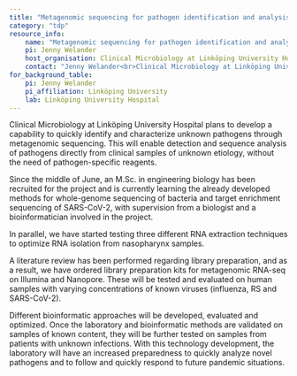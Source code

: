 ```yaml
---
title: "Metagenomic sequencing for pathogen identification and analysis"
category: "tdp"
resource_info:
    name: "Metagenomic sequencing for pathogen identification and analysis"
    pi: Jenny Welander
    host_organisation: Clinical Microbiology at Linköping University Hospital
    contact: "Jenny Welander<br>Clinical Microbiology at Linköping University Hospital<br>Email: [jenny.welander@regionostergotland.se](mailto:jenny.welander@regionostergotland.se)"
for_background_table:
    pi: Jenny Welander
    pi_affiliation: Linköping University
    lab: Linköping University Hospital
---
```


Clinical Microbiology at Linköping University Hospital plans to develop a capability to quickly identify and characterize unknown pathogens through metagenomic sequencing. This will enable detection and sequence analysis of pathogens directly from clinical samples of unknown etiology, without the need of pathogen-specific reagents.

Since the middle of June, an M.Sc. in engineering biology has been recruited for the project and is currently learning the already developed methods for whole-genome sequencing of bacteria and target enrichment sequencing of SARS-CoV-2, with supervision from a biologist and a bioinformatician involved in the project.

In parallel, we have started testing three different RNA extraction techniques to optimize RNA isolation from nasopharynx samples.

A literature review has been performed regarding library preparation, and as a result, we have ordered library preparation kits for metagenomic RNA-seq on Illumina and Nanopore. These will be tested and evaluated on human samples with varying concentrations of known viruses (influenza, RS and SARS-CoV-2).

Different bioinformatic approaches will be developed, evaluated and optimized. Once the laboratory and bioinformatic methods are validated on samples of known content, they will be further tested on samples from patients with unknown infections. With this technology development, the laboratory will have an increased preparedness to quickly analyze novel pathogens and to follow and quickly respond to future pandemic situations.
